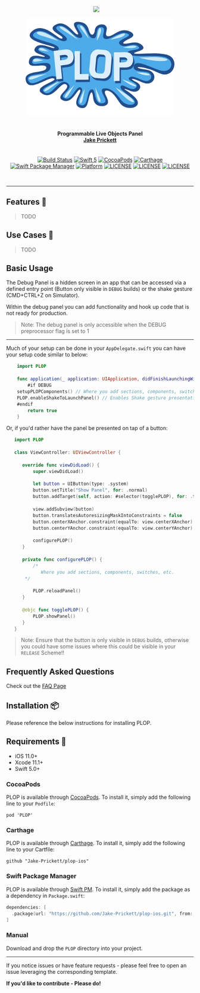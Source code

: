 
<img src="https://github.com/Jake-Prickett/plop-ios/blob/master/Documentation/Images/PLOP_Demo.gif?raw=true" width="270" align="right">

</br>

<p align="center">
<img src="https://raw.githubusercontent.com/Jake-Prickett/plop-ios/master/Documentation/Images/logo_image.png" width="400">

<H4 align="center">
<br>
Programmable Live Objects Panel
<br><a href="https://github.com/Jake-Prickett">Jake Prickett</a>
</H4>
</p>

<p align="center">
<br>
<a href="https://travis-ci.org/Jake-Prickett/plop-ios"><img alt="Build Status" src="https://travis-ci.org/Jake-Prickett/plop-ios.svg?branch=master"/></a>
<a href="https://developer.apple.com/swift"><img alt="Swift 5" src="https://img.shields.io/badge/language-Swift_5-orange.svg"/></a>
<a href="https://cocoapods.org/pods/PLOP"><img alt="CocoaPods" src="https://img.shields.io/cocoapods/v/PLOP.svg"/></a>
<a href="https://github.com/Carthage/Carthage"><img alt="Carthage" src="https://img.shields.io/badge/carthage-compatible-4BC51D.svg?style=flat)"/></a>
<a href="https://swift.org/package-manager"><img alt="Swift Package Manager" src="https://img.shields.io/badge/swift pm-compatible-yellow.svg"/></a>
<a href="https://cocoapods.org/pods/PLOP"><img alt="Platform" src="https://img.shields.io/cocoapods/p/PLOP.svg"/></a>
<a href="https://github.com/Jake-Prickett/plop-ios/blob/master/LICENSE"><img alt="LICENSE" src="https://img.shields.io/cocoapods/l/PLOP"></a>
<a href="https://cocoapods.org/pods/PLOP"><img alt="LICENSE" src="https://img.shields.io/github/release-date/Jake-Prickett/plop-ios"></a>
<a href="https://cocoapods.org/pods/PLOP"><img alt="LICENSE" src="https://img.shields.io/github/last-commit/Jake-Prickett/plop-ios?style=plastic"></a>
</p>
</br>

---

## Features 🎁

> TODO

## Use Cases 📱

> TODO

## Basic Usage
The Debug Panel is a hidden screen in an app that can be accessed via a defined entry point (Button only visible in `DEBUG` builds) or the shake gesture (CMD+CTRL+Z on Simulator).

Within the debug panel you can add functionality and hook up code that is not ready for production. 

> Note: The debug panel is only accessible when the DEBUG preprocessor flag is set to 1

---

Much of your setup can be done in your `AppDelegate.swift` you can have your setup code similar to below:

```swift
    import PLOP

    func application(_ application: UIApplication, didFinishLaunchingWithOptions launchOptions: [UIApplication.LaunchOptionsKey: Any]?) -> Bool {
        #if DEBUG
	setupPLOPComponents() // Where you add sections, components, switches, etc.
	PLOP.enableShakeToLaunchPanel() // Enables Shake gesture presentation
	#endif
        return true
    }
```

Or, if you'd rather have the panel be presented on tap of a button:

```swift
   import PLOP
   
   class ViewController: UIViewController {

      override func viewDidLoad() {
          super.viewDidLoad()

          let button = UIButton(type: .system)
          button.setTitle("Show Panel", for: .normal)
          button.addTarget(self, action: #selector(togglePLOP), for: .touchUpInside)

          view.addSubview(button)
          button.translatesAutoresizingMaskIntoConstraints = false
          button.centerXAnchor.constraint(equalTo: view.centerXAnchor).isActive = true
          button.centerYAnchor.constraint(equalTo: view.centerYAnchor).isActive = true

          configurePLOP()
      }

      private func configurePLOP() {
          /*
    	     Where you add sections, components, switches, etc.
  	   */

          PLOP.reloadPanel()
      }

      @objc func togglePLOP() {
          PLOP.showPanel()
      }
   }  
```

> Note: Ensure that the button is only visible in `DEBUG` builds, otherwise you could have some issues where this could be visible in your `RELEASE` Scheme!!

## Frequently Asked Questions

Check out the [FAQ Page](https://github.com/Jake-Prickett/plop-ios/blob/master/Documentation/FAQ.md>)

## Installation 📦

Please reference the below instructions for installing PLOP.

## Requirements 📝
* iOS 11.0+
* Xcode 11.1+
* Swift 5.0+

### CocoaPods
PLOP is available through [CocoaPods](<https://cocoapods.org/>). To install it, simply add the following line to your `Podfile`:

	pod 'PLOP'

### Carthage

PLOP is available through [Carthage](<https://github.com/Carthage/Carthage>). To install it, simply add the following line to your Cartfile:

	github "Jake-Prickett/plop-ios"

### Swift Package Manager
PLOP is available through [Swift PM](<https://swift.org/package-manager/>). To install it, simply add the package as a dependency in `Package.swift`:

```swift
dependencies: [
  .package(url: "https://github.com/Jake-Prickett/plop-ios.git", from: "1.0.0"),
]
```

### Manual
Download and drop the `PLOP` directory into your project.

---

If you notice issues or have feature requests - please feel free to open an issue leveraging the corresponding template. 

**If you'd like to contribute - Please do!**
